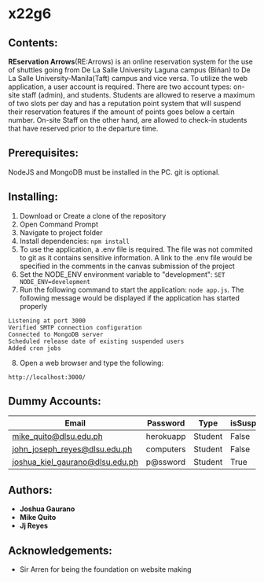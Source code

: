 # x22g6

## Contents:
**REservation Arrows**(RE:Arrows) is an online reservation system for the use of shuttles going from De La Salle University Laguna campus (Biñan) to De La Salle University-Manila(Taft) campus and vice versa. To utilize the web application, a user account is required.  There are two account types: on-site staff (admin), and students. Students are allowed to reserve a maximum of two slots per day and has a reputation point system that will suspend their reservation features if the amount of points goes below a certain number. On-site Staff on the other hand, are allowed to check-in students that have reserved prior to the departure time.

## Prerequisites: 
NodeJS and MongoDB must be installed in the PC. git is optional.

## Installing: 
1. Download or Create a clone of the repository
2. Open Command Prompt 
3. Navigate to project folder
4. Install dependencies: `npm install`
5. To use the application, a .env file is required.  The file was not commited to git as it contains sensitive information.  A link to the .env file would be specified in the comments in the canvas submission of the project
6. Set the NODE_ENV environment variable to "development": `SET NODE_ENV=development`
7. Run the following command to start the application: `node app.js`.  The following message would be displayed if the application has started properly
```
Listening at port 3000
Verified SMTP connection configuration
Connected to MongoDB server
Scheduled release date of existing suspended users
Added cron jobs
```
8. Open a web browser and type the following:
```
http://localhost:3000/
```

## Dummy Accounts:
| Email                      | Password   | Type    | isSuspended |
|----------------------------|------------|---------|-------------|
| mike_quito@dlsu.edu.ph     | herokuapp | Student   |  False |
| john_joseph_reyes@dlsu.edu.ph       | computers  | Student | False |
| joshua_kiel_gaurano@dlsu.edu.ph | p@ssword   | Student | True |

## Authors:
* **Joshua Gaurano** 
* **Mike Quito**
* **Jj Reyes**


## Acknowledgements:
* Sir Arren for being the foundation on website making
